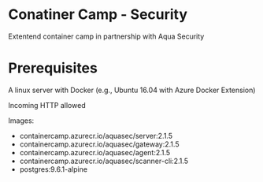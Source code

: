 # Conatiner Camp - Security

Extentend container camp in partnership with Aqua Security

# Prerequisites
A linux server with Docker (e.g., Ubuntu 16.04 with Azure Docker Extension)

Incoming HTTP allowed

Images:
* containercamp.azurecr.io/aquasec/server:2.1.5
* containercamp.azurecr.io/aquasec/gateway:2.1.5
* containercamp.azurecr.io/aquasec/agent:2.1.5
* containercamp.azurecr.io/aquasec/scanner-cli:2.1.5
* postgres:9.6.1-alpine
